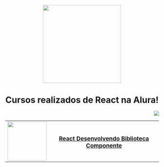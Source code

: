 <div align="center">
  <img width="256px" src="https://www.xpand-it.com/wp-content/uploads/2018/09/React-Logo.png">
  <h1>Cursos realizados de React na Alura!</h1>
</div>
</div>
<p align="right">
  <img loading="lazy" src="http://img.shields.io/static/v1?label=CURSOS%20REALIZADOS:&message=1&color=GREEN&style=for-the-badge"/>
</p>
<div>
<table align="center">
    <tr align="center">
      <td  style="text-align: center;">
        <!-- Link para o GitHub -->
        <a href="https://github.com/GustavoVieiraa">
          <img loading="lazy" width="128px" src="https://www.alura.com.br/assets/api/cursos/react-desenvolvendo-biblioteca-componentes.svg" />
        </a>
      </td>
      <td>
        <!-- Link para o Certificado -->
        <a href="https://cursos.alura.com.br/certificate/gustavo-vieira17/react-desenvolvendo-biblioteca-componentes?lang=pt_BR">
          <h3><a href="https://github.com/GustavoVieiraa/React-Desenvolvendo-uma-biblioteca-de-componentes">React Desenvolvendo Biblioteca Componente</a></h3>
        </a>
      </td>
    </tr>
  </table>
